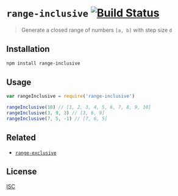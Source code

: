 `range-inclusive` [![Build Status][1]][2]
=============================================

> Generate a closed range of numbers `[a, b]` with step size `d`

Installation
------------

```bash
npm install range-inclusive
```

Usage
-----

```js
var rangeInclusive = require('range-inclusive')

rangeInclusive(10) // [1, 2, 3, 4, 5, 6, 7, 8, 9, 10]
rangeInclusive(3, 9, 3) // [3, 6, 9]
rangeInclusive(7, 5, -1) // [7, 6, 5]
```

Related
-------

- [`range-exclusive`](https://github.com/emilbayes/range-exclusive)

License
-------

[ISC](LICENSE)

  [1]: https://travis-ci.org/emilbayes/range-inclusive.svg?branch=master
  [2]: https://travis-ci.org/emilbayes/range-inclusive
